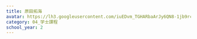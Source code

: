 ```yaml
---
title: 原田拓海
avatar: https://lh3.googleusercontent.com/iuEDvm_TGHARbaArJy6QN8-1jb9rceWqpoymhq233atHvKJJbsKX_K40gfJL7p8t92ejwl1V8kgODurzlVVll3iBxaexZezCdvPmBf-xLRog_Ogn6Z3SITheTOUtFJRwZCYoOR7FV1IM8Pt1wGDSPaevDSzWTaX4Ct3fYtoxoCh8dwueQ5rgI6A9nAUCB9klU8vv63cVG-d2Wi_uw5buCSZOJPJ718kzhIq6hAcPiUlRHlhAIkq8ldHDGrZns2PMNA_i6vrGqT_VNUH7SPxP2VeU6LlFmG8uFNCAd2gcj1QFTqM3YimOKufLr9sMd-XajbE968Jxfh_bubpfijFrKBZgpE5q5zc6rwqWqdKkEML7NleEQmmeMkHLyooKCvdkeEbs1QrjN382JcP26zaYgA3ZGzlWxn32-3zGmrXgDUhd1naG7oJ1G-fcx3erNzGhvv7ZBUvbMrMWFFAdAyciNAoIJkTEMUK3ENzlpZlMvBKFxoLxElK0fWJd6LmY5NKgEtQG7tcbOeMtlxtHyLQX5AVhhI6YWqHIXC_HzM-7EOh3586fhOH1qou54CObMBPEZ0vap7DwUCooRd6lp-K1q9Yv8BkuMC5cOsCTf3Xq-yqTHvvQVrhX8w=s300
category: 04_学士課程
school_year: 2
---
```

